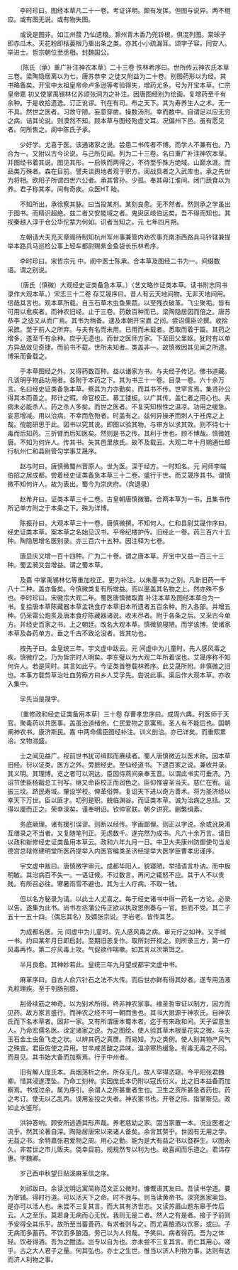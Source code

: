 <!-- { "loadSidebar": true } -->
　　李时珍曰。图经本草凡二十一卷。考证详明。颇有发挥。但图与说异。两不相应。或有图无说。或有物失图。

　　或说是图非。如江州菝 乃仙遗粮。滁州青木香乃兜铃根。俱混列图。棠球子即赤瓜木。天花粉即栝蒌根乃重出条之类。亦其小小疏漏耳。颂字子容。同安人。举进士。哲宗朝位至丞相。封魏国公。

　　〔陈氏（承）重广补注神农本草〕二十三卷 佚林希序曰。世所传云神农氏本草三卷。梁陶隐居离以为七。唐苏恭李 之徒又附益为二十卷。别图药形以为经。其书略备矣。开宝中太祖皇帝命卢多逊等考验得失，增药尤多。号为开宝本草。仁宗皇帝嘉 初又使掌禹锡林亿苏颂张洞为之补注。因唐图经别为绘画。复增药至千有余种。于是收拾遗逸。订正讹谬。刊在有司。布之天下。其为寿养生人之术。无一不具。然世之医者。习故守陋。妄意穿凿。操数汤剂。幸而数中。自谓足以应无穷之病。诘其论说。则漠然不知。顾本草与图经殆虚文耳。况偏州下邑。虽有愿见者。何所售之。阆中陈氏子承。

　　少好学。尤喜于医。该通诸家之说。尝患二书传者不博。而学人不兼有也。乃合为一。又附以古今论说。与己所见闻。列为二十三卷。名曰重广补注神农本草。并图经书着其说。图见其形。一启帙而两得之。不待至乎殊方绝域。山巅水涯。而品类万殊者。森在目前。譬夫谈舆地者观于职方。阅战具者之入武库也。承之先世为将相。欧阳子所谓四世六公者。承其曾孙。少孤。奉其母江淮间。闭门蔬食以为养。君子称其孝。间有奇疾。众医HT 眙。

　　不知所出，承徐察其脉。曰当投某剂。某刻良愈。无不然者。然则承之学虽出于图书。而精识超绝。兹二者又安能域之者。鬼臾区岐伯远矣。吾不得而知也。其视秦越人淳于仓公华佗辈为何如。识者当知之。元 七年四月朔。

　　左朝请大夫充天章阁待制知杭州军州事兼管内劝农事充南浙西路兵马钤辖兼提举本路兵马巡检公事上轻车都尉赐紫金鱼袋长乐林希序。

　　李时珍曰。宋哲宗元 中。阆中医士陈承。合本草及图经二书为一。间缀数语。谓之别说。

　　〔唐氏（慎微）大观经史证类备急本草。〕（艺文略作证类本草。读书附志同书录作大观本草。）宋志三十二卷 存艾晟序曰。昔人有云天地间物。无非天地间用。信哉其言也。观本草所载。自玉石草木虫鱼果蔬。以至残衣破革。飞尘聚垢。皆有可用以愈疾者。而神农旧经。止于三卷。药数百种而已。梁陶隐居因而倍之。唐苏恭李 之徒又从而广焉。其书为稍备。逮及本朝开宝嘉 之间。尝诏儒臣论撰。收拾采摭。至于前人之所弃。与夫有名而未用。已用而未载者。悉取而着于篇。其药之增多。遂至千有余种。庶乎无遗也。而世之医师方家。下至田父里妪。犹时有以单方异品效见奇捷。而前书不载。世所未知者。类盖非一。故慎微因其见闻之所逮。博采而备载之。

　　于本草图经之外。又得药数百种。益以诸家方书。与夫经子传记。佛书道藏。凡该明乎物品功用者。各附于本药之下。其为书三十一卷。目录一卷。六十余万言。名曰经史证类备急本草。察其为力亦勤矣。而其书不传。世罕言焉。集贤孙公得其本而善之。邦计之暇。命官校正。募工镂板。以广其传。盖仁者之用心也。夫病未必能杀人。药之杀人多矣。而世之医者。不复究知根性之温凉。功用之缓急。妄意增减。用以治病。不幸而危殆者。时盖有之。兹何异操矛而刺人于衽席之上哉。傥能研思于此。因书以究其说。即图以验其物。与审方以求其效。则不待七十毒而后知药。三折臂而后知医矣。然则是书之传。其利于世也。顾不博哉。慎微姓唐。不知为何许人。传其书。失其邑里族氏。故不及载云。大观二年十月朔通仕郎行杭州仁和县尉管勾学事艾晟序。

　　赵与时曰。唐慎微蜀州晋原人。世为医。深于经方。一时知名。元 间师李端伯招之居成都。尝着经史证类备急本草三十二卷。盛行于世。而艾晟序其书。谓慎微不知何许人。故为表出。蜀今为崇庆府。（宾退录）

　　赵希弁曰。证类本草三十二卷。古皇朝唐慎微纂。合两本草为一书。且集书传所记单方附之于本条之下。殊为详博。

　　陈振孙曰。大观本草三十一卷。唐慎微撰。不知何人。仁和县尉艾晟作序曰。经史证类本草。案本草之名始见汉书。平帝纪楼护传。旧经止一卷。药三百六十五种。陶隐居增名医别录。亦三百六十五种。因注释为七卷。

　　唐显庆又增一百十四种。广为二十卷。谓之唐本草。开宝中又益一百三十三种。蜀孟昶又尝增益。谓之蜀本草。

　　及嘉 中掌禹锡林亿等重加校正。更为补注。以朱墨书为之别。凡新旧药一千八十二种。盖亦备矣。今慎微类复有所增益。而以墨盖其名物之上。然亦殊不多也。李时珍曰。宋徽宗大观二年。蜀医唐慎微取嘉 补注本草及图经本草合为一书。复拾唐本草陈藏器本草孟铣食疗本草旧本所遗者五百余种。附入各部。并增五种。仍采雷公炮炙及唐本食疗陈藏器诸说。收未尽者。附于各条之后。又采古今单方。并经史百家之书。上之朝廷。改名大观本草。慎微貌寝陋。而学该博。使诸家本草及各药单方。垂之千古不致沦没者。皆其功也。

　　按先子曰。金皇统三年。宇文虚中跋云。元 间虚中为儿童时。先人感风毒之疾。慎微疗之。乃为哲宗时人明矣。李东璧以为大观二年所着误也。艾晟序称不知何许人。若是同时。其言如此乎。今证类首卷载林希序。此艾晟所附。非慎微之旧也。本事方载剪草治吐血劳瘵方曰乡人艾孚先。尝说此事。渠后作大观本草。亦收入集中。

　　孚先当是晟字。

　　〔重修政和经史证类备用本草〕三十卷 存曹孝忠序曰。成周六典。列医师于天官。聚毒药以共医事。盖虽治道绪余。仁民爱物之意寓焉。圣人有不能后也。国朝阐神农书。康济斯民。嘉 中两命儒臣图经补注。训义剖治。亦已详矣。而重熙累洽。文物滋盛。

　　士之闻见益广。视前世书犹可缉熙而赓续者。蜀人唐慎微近以医术称。因本草旧经。衍以证类。医方之外。旁摭经史。至仙经道书。下逮百家之说。兼收并录。其义明。其理博。览之者可以洞达。臣因侍燕间亲奉玉音。以谓此书实可垂济。乃诏节使臣杨戬总工刊写。继又命臣校正而润色之。臣仰惟睿圣当天。慈仁在宥。诞振三坟。跻民寿域。肇设学校。俾革俗弊。复诏天下进以奇方善术。将为圣济经以幸天下万世。臣以匪才。叨列是职。兢临渊谷。而证类本草。诚为治病之总括。又得以厘而正之。荣幸深矣。谨奉明诏。钦帅官联。朝夕讲究。删繁缉紊。

　　务底厥理。诸有援引误谬。则断以经传。字画鄙俚。则正以字说。余或讹戾淆互缮录之不当者。又复随笔刊正。无虑数千。遂完然为成书。凡六十余万言。请目以政和新修经史证类备用本草云。政和六年九月一日。中卫大夫康州防御使句当龙德宫总辖修建明堂所医药提举入内医官编类圣济经提举大医学臣曹孝忠谨序。

　　宇文虚中跋曰。唐慎微字审元。成都华阳人。貌寝陋。举措语言朴讷。而中极明敏。其治病百不失一。一语证候。不过数言。再问之辄怒不应。其于人不以贵贱。有所召必往。寒暑雨雪不避也。其为士人疗病。不取一钱。

　　但以名方秘录为请。以此士人尤喜之。每于经史诸书中得一药名一方论。必录以告。遂集为此书。尚书左丞蒲公传正欲以执政恩例奏与一官。拒而不受。其二子五十一五十四。（偶忘其名）及婿张宗说。字岩老。皆传其艺。

　　为成都名医。元 间虚中为儿童时。先人感风毒之病。审元疗之如神。又手缄一书。约曰某年月日即启封。至期旧恙复作。取所封开视之。则所录三方，第一疗风毒再作。第二疗风毒上攻。气促欲作喘嗽。如其言以次第饵之。

　　半月良愈。其神妙若此。皇统三年九月望成都宇文虚中书。

　　麻革序曰。自古人俞穴针石之法不大传。而后世亦鲜有得其妙者。遂专用汤液丸粒理疾。至于刳肠剖臆。

　　刮骨续筋之神奇。以为别术所得。终非神农家事。维圣哲审证以制方，因方而见药。故方家言盛行。而神农之经不可一朝而舍也。其书大抵源于神农氏。自神农氏而下名本草者。固非一家。又有所谓唐本蜀本者。迄于有宋政和间。天子留意生人。乃命宏儒名医。诠定诸家之说。为之图绘。使人验其草木根茎花实之微。与夫玉石金土虫鱼飞走之状。以辨其药之真赝。而易知。为之类例。使人别其物产风气之殊宜。君臣佐使之异用。甘辛咸苦酸之异味。温凉寒热缓急。有毒无毒之不同。而易见。其书始大备而加察焉。行于中州者。

　　旧有解人庞氏本。兵烟荡析之余。所存无几。故人罕得恣窥。今平阳张君魏卿。惜其浸遂湮坠。乃命工刻梓。实因庞氏本仍附以寇氏衍义。比之旧本益备而加察焉。书成过余。属为序引。余谓人之所甚重者生也。卫生之资所甚急者药也。药之考订。使无以乙乱丙。误用妄投之失者。神农家书也。开卷之际。指掌斯见。政如止水鉴形。

　　洪钟答响。顾安所逃遁其形声哉。养老慈幼之家。固当家置一本。况业医者之流乎。然其论著自深。陶隐居唐宋以来诸人备矣。余言其赘乎。世固有无用之学。无益之书。余特嘉张君爱物之周。用心之勤。能为是大有益之书以暨群生。以图永久。非若世之市儿贩夫。侥幸目前。规规然专以利为也。故喜闻而乐道之。君讳存惠。字魏卿。

　　岁己酉中秋望日贴溪麻革信之序。

　　刘祁跋曰。余读沈明远寓简称范文正公微时。慷慨语其友曰。吾读书学道。要为宰辅。得时行道。可以活天下之命。时不我与。则当读黄帝书。深究医家奥旨。是亦可以活人也。未尝不三复其言。而大其有济世志。又读苏眉山题东皋于传后云。人之至乐。莫若身无病而心无忧。我则无是二者。然人之有是者。接于予前则予安得全其乐乎。故所至当蓄善药。有求者则与之。而尤喜酿酒以饮客。或曰。子无病而多蓄药。不饮而多酿酒。劳己以为人何哉。予笑曰。病者得药。吾为之体轻。饮者得酒。吾为之酣适。岂专以自为也。亦未尝不三复其言。而仁其用心。嗟乎。古之大人君子之量。何其弘也。亦士之生世。惟当以济人利物为事。达则有达而济人利物之事。

